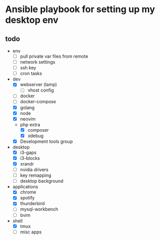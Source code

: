 # Ansible playbook for setting up my desktop env

## todo
- env
    - [ ] pull private var files from remote
    - [ ] network settings
    - [ ] ssh key
    - [ ] cron tasks

- dev
    - [x] webserver (lamp)
        - [ ] vhost config
    - [ ] docker
    - [ ] docker-compose
    - [x] golang
    - [x] node
    - [x] neovim
    - php extra
        - [x] composer
        - [x] xdebug
    - [x] Development tools group

- desktop
    - [x] i3-gaps
    - [x] i3-blocks
    - [x] xrandr
    - [ ] nvidia drivers
    - [ ] key remapping
    - [ ] desktop background

- applications
    - [x] chrome
    - [x] spotify
    - [x] thunderbird
    - [ ] mysql-workbench
    - [ ] bvim

- shell
    - [x] tmux
    - [ ] misc apps
